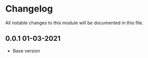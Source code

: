 

# Changelog
All notable changes to this module will be documented in this file.

## 0.0.1 01-03-2021

- Base version
